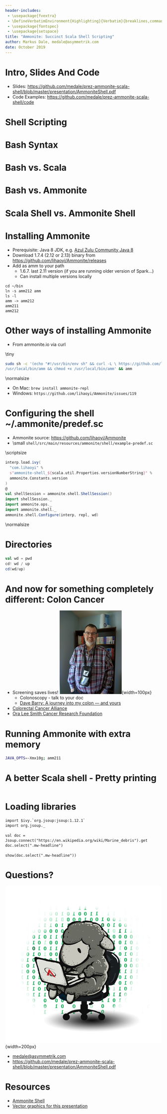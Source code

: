 ```yaml
---
header-includes:
 - \usepackage{fvextra}
 - \DefineVerbatimEnvironment{Highlighting}{Verbatim}{breaklines,commandchars=\\\{\}}
 - \usepackage{fontspec}
 - \usepackage{setspace}
title: "Ammonite: Succinct Scala Shell Scripting"
author: Markus Dale, medale@asymmetrik.com
date: October 2019
---
```


# Intro, Slides And Code
* Slides: https://github.com/medale/prez-ammonite-scala-shell/blob/master/presentation/AmmoniteShell.pdf
* Code Examples: https://github.com/medale/prez-ammonite-scala-shell/code

# Shell Scripting


# Bash Syntax

# Bash vs. Scala

# Bash vs. Ammonite

# Scala Shell vs. Ammonite Shell

# Installing Ammonite
* Prerequisite: Java 8 JDK, e.g. [Azul Zulu Community Java 8](https://www.azul.com/downloads/zulu-community)
* Download 1.7.4 (2.12 or 2.13) binary from https://github.com/lihaoyi/Ammonite/releases
* Add as amm to your path
     * 1.6.7. last 2.11 version (if you are running older version of Spark...)
     * Can install multiple versions locally

```
cd ~/bin
ln -s amm212 amm
ls -l
amm -> amm212
amm211
amm212
```

# Other ways of installing Ammonite
* From ammonite.io via curl

\tiny

```bash
sudo sh -c '(echo "#!/usr/bin/env sh" && curl -L \ https://github.com/lihaoyi/Ammonite/releases/download/1.7.4/2.13-1.7.4) > \
/usr/local/bin/amm && chmod +x /usr/local/bin/amm' && amm
```
\normalsize

* On Mac: `brew install ammonite-repl`
* Windows: `https://github.com/lihaoyi/Ammonite/issues/119`

# Configuring the shell ~/.ammonite/predef.sc
* Ammonite source: https://github.com/lihaoyi/Ammonite
* \small `shell/src/main/resources/ammonite/shell/example-predef.sc`

\scriptsize

```scala
interp.load.ivy(
  "com.lihaoyi" %
  s"ammonite-shell_${scala.util.Properties.versionNumberString}" %
  ammonite.Constants.version
)
@
val shellSession = ammonite.shell.ShellSession()
import shellSession._
import ammonite.ops._
import ammonite.shell._
ammonite.shell.Configure(interp, repl, wd)
```
\normalsize

# Directories
```scala
val wd = pwd
cd! wd / up
cd(wd/up)

```

# And now for something completely different: Colon Cancer
* Screening saves lives! ![](graphics/Chemo.png){width=100px}
     * Colonoscopy - talk to your doc
     * [Dave Barry: A journey into my colon — and yours](https://www.miamiherald.com/living/liv-columns-blogs/dave-barry/article1928847.html)
* [Colorectal Cancer Alliance](https://www.ccalliance.org/)
* [Ora Lee Smith Cancer Research Foundation](https://oralee.org)

# Running Ammonite with extra memory

```bash
JAVA_OPTS=-Xmx10g; amm211
```

# A better Scala shell - Pretty printing

```

```

# Loading libraries

```
import $ivy.`org.jsoup:jsoup:1.12.1`
import org.jsoup._

val doc = Jsoup.connect("https://en.wikipedia.org/wiki/Marine_debris").get
doc.select(".mw-headline")

show(doc.select(".mw-headline"))
```
# Questions?

![](graphics/Farley.png){width=200px}

* medale@asymmetrik.com
* https://github.com/medale/prez-ammonite-scala-shell/blob/master/presentation/AmmoniteShell.pdf

# Resources
* [Ammonite Shell](https://ammonite.io)
* [Vector graphics for this presentation](https://publicdomainvectors.org/)

